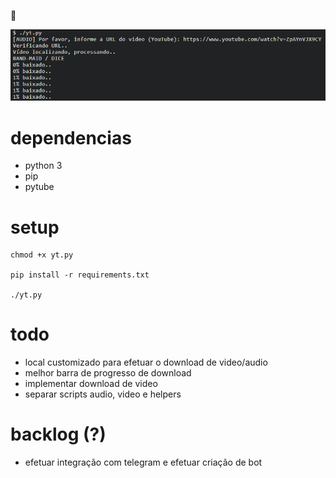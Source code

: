 🙊

![Download Audio](https://github.com/rodrigodata/ytdownloader/blob/master/img/audio_001.png "Baixando audio")


# dependencias
- python 3
- pip
- pytube

# setup
```
chmod +x yt.py

pip install -r requirements.txt

./yt.py
```
# todo
- local customizado para efetuar o download de video/audio
- melhor barra de progresso de download
- implementar download de video
- separar scripts audio, video e helpers

# backlog (?)
- efetuar integração com telegram e efetuar criação de bot
